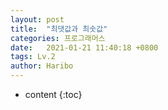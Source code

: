 ```yaml
---
layout: post
title:  "최댓값과 최솟값"
categories: 프로그래머스
date:   2021-01-21 11:40:18 +0800
tags: Lv.2
author: Haribo
---
```


* content
{:toc}
